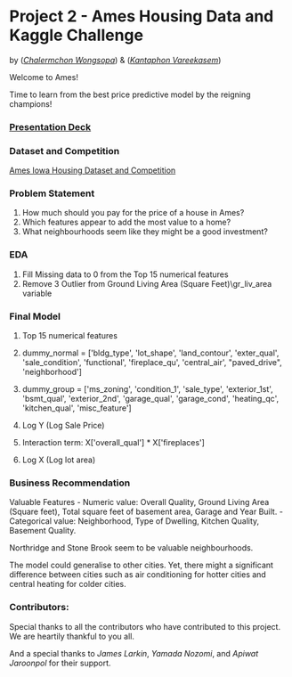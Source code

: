 # Project 2 - Ames Housing Data and Kaggle Challenge
by ([*Chalermchon Wongsopa*](https://github.com/Chalermchon1993)) & ([*Kantaphon Vareekasem*](https://github.com/Tatadektep)) 

Welcome to Ames! 

Time to learn from the best price predictive model by the reigning champions!

### [Presentation Deck](https://docs.google.com/presentation/d/1AiquPq-KAoBhmREMpJ4l2SvBEIm2T-e8JAX1K-D3K78/edit#slide=id.g157cb8078b3_3_5)

### Dataset and Competition
[Ames Iowa Housing Dataset and Competition](https://www.kaggle.com/competitions/dsi-tda-02-project-2/data)

### Problem Statement

1. How much should you pay for the price of a house in Ames?
2. Which features appear to add the most value to a home?
3. What neighbourhoods seem like they might be a good investment?

### EDA
1. Fill Missing data to 0 from the Top 15 numerical features
2. Remove 3 Outlier from Ground Living Area (Square Feet)\gr_liv_area variable

### Final Model
1. Top 15 numerical features
2. dummy_normal = ['bldg_type', 'lot_shape', 'land_contour', 'exter_qual', 'sale_condition', 'functional', 'fireplace_qu', 'central_air', "paved_drive", 'neighborhood']

3. dummy_group = ['ms_zoning', 'condition_1', 'sale_type', 'exterior_1st', 'bsmt_qual', 'exterior_2nd', 'garage_qual', 'garage_cond', 'heating_qc', 'kitchen_qual', 'misc_feature']

4. Log Y (Log Sale Price)

5. Interaction term: X['overall_qual'] * X['fireplaces']

6. Log X (Log lot area)

### Business Recommendation
Valuable Features 
    - Numeric value: Overall Quality, Ground Living Area (Square feet), Total square feet of basement area, Garage and Year Built.
    - Categorical value: Neighborhood, Type of Dwelling, Kitchen Quality, Basement Quality.

Northridge and Stone Brook seem to be valuable neighbourhoods.

The model could generalise to other cities. Yet, there might a significant difference between cities such as air conditioning for hotter cities and central heating for colder cities.

### Contributors:
Special thanks to all the contributors who have contributed to this project. We are heartily thankful to you all.

And a special thanks to *James Larkin*, *Yamada Nozomi*, and *Apiwat Jaroonpol* for their support.
